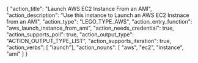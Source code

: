{
"action_title": "Launch AWS EC2 Instance From an AMI",
"action_description": "Use this instance to Launch an AWS EC2 Instnace from an AMI",
"action_type": "LEGO_TYPE_AWS",
"action_entry_function": "aws_launch_instance_from_ami",
"action_needs_credential": true,
"action_supports_poll": true,
"action_output_type": "ACTION_OUTPUT_TYPE_LIST",
"action_supports_iteration": true,
"action_verbs": [ "launch"],
"action_nouns": [
"aws",
"ec2",
"instance",
"ami"
]
}
